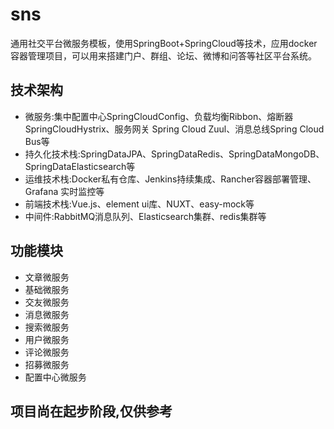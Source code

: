 # sns

通用社交平台微服务模板，使用SpringBoot+SpringCloud等技术，应用docker容器管理项目，可以用来搭建门户、群组、论坛、微博和问答等社区平台系统。

## 技术架构
* 微服务:集中配置中心SpringCloudConfig、负载均衡Ribbon、熔断器SpringCloudHystrix、服务网关 Spring Cloud Zuul、消息总线Spring Cloud Bus等
* 持久化技术栈:SpringDataJPA、SpringDataRedis、SpringDataMongoDB、SpringDataElasticsearch等
* 运维技术栈:Docker私有仓库、Jenkins持续集成、Rancher容器部署管理、Grafana 实时监控等
* 前端技术栈:Vue.js、element ui库、NUXT、easy-mock等
* 中间件:RabbitMQ消息队列、Elasticsearch集群、redis集群等

## 功能模块
* 文章微服务
* 基础微服务
* 交友微服务
* 消息微服务
* 搜索微服务
* 用户微服务
* 评论微服务
* 招募微服务
* 配置中心微服务

## 项目尚在起步阶段,仅供参考




